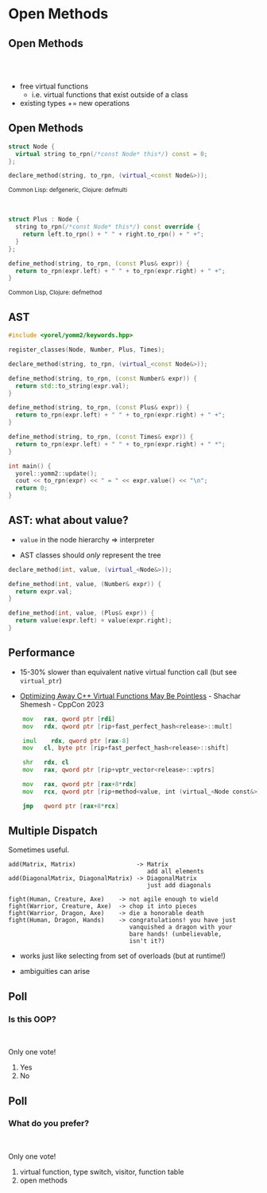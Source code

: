 <!-- .slide: class="title"  -->
<!-- .slide: class="center" -->

# Open Methods



## Open Methods

<br/><br/>

* free virtual functions
  * i.e. virtual functions that exist outside of a class
* existing types += new operations



## Open Methods

```c++
struct Node {
  virtual string to_rpn(/*const Node* this*/) const = 0;
};
```

```c++
declare_method(string, to_rpn, (virtual_<const Node&>));
```
<small>Common Lisp: defgeneric, Clojure: defmulti</small>


<br/>

```c++
struct Plus : Node {
  string to_rpn(/*const Node* this*/) const override {
    return left.to_rpn() + " " + right.to_rpn() + " +";
  }
};
```

```c++
define_method(string, to_rpn, (const Plus& expr)) {
  return to_rpn(expr.left) + " " + to_rpn(expr.right) + " +";
}
```
<small>Common Lisp, Clojure: defmethod</small>




## AST

```C++
#include <yorel/yomm2/keywords.hpp>

register_classes(Node, Number, Plus, Times);

declare_method(string, to_rpn, (virtual_<const Node&>));

define_method(string, to_rpn, (const Number& expr)) {
  return std::to_string(expr.val);
}

define_method(string, to_rpn, (const Plus& expr)) {
  return to_rpn(expr.left) + " " + to_rpn(expr.right) + " +";
}

define_method(string, to_rpn, (const Times& expr)) {
  return to_rpn(expr.left) + " " + to_rpn(expr.right) + " *";
}

int main() {
  yorel::yomm2::update();
  cout << to_rpn(expr) << " = " << expr.value() << "\n";
  return 0;
}
```



## AST: what about value?

* `value` in the node hierarchy => interpreter

* AST classes should _only_ represent the tree

```C++
declare_method(int, value, (virtual_<Node&>));

define_method(int, value, (Number& expr)) {
  return expr.val;
}

define_method(int, value, (Plus& expr)) {
  return value(expr.left) + value(expr.right);
}
```




## Performance

* 15-30% slower than equivalent native virtual function call (but see `virtual_ptr`)

* [Optimizing Away C++ Virtual Functions May Be
  Pointless](https://www.youtube.com/watch?v=i5MAXAxp_Tw)  - Shachar Shemesh -
  CppCon 2023

```asm
	mov	  rax, qword ptr [rdi]
	mov	  rdx, qword ptr [rip+fast_perfect_hash<release>::mult]

	imul	rdx, qword ptr [rax-8]
	mov	  cl, byte ptr [rip+fast_perfect_hash<release>::shift]

	shr	  rdx, cl
	mov	  rax, qword ptr [rip+vptr_vector<release>::vptrs]

	mov	  rax, qword ptr [rax+8*rdx]
	mov	  rcx, qword ptr [rip+method<value, int (virtual_<Node const&>)::fn+80]

	jmp	  qword ptr [rax+8*rcx]
```



## Multiple Dispatch

Sometimes useful.

```text
add(Matrix, Matrix)                 -> Matrix
                                       add all elements
add(DiagonalMatrix, DiagonalMatrix) -> DiagonalMatrix
                                       just add diagonals

fight(Human, Creature, Axe)    -> not agile enough to wield
fight(Warrior, Creature, Axe)  -> chop it into pieces
fight(Warrior, Dragon, Axe)    -> die a honorable death
fight(Human, Dragon, Hands)    -> congratulations! you have just
                                  vanquished a dragon with your
                                  bare hands! (unbelievable,
                                  isn't it?)
```


* works just like selecting from set of overloads (but at runtime!)

* ambiguities can arise




## Poll

### Is this OOP?

<br/>

Only one vote!

1. Yes
2. No



## Poll

### What do you prefer?

<br/>

Only one vote!

1. virtual function, type switch, visitor, function table
2. open methods
